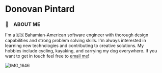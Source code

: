 # Donovan Pintard
### 🎨&ensp;&ensp;ABOUT ME
I'm a 🇧🇸 Bahamian-American software engineer with thorough design capabilities and strong problem solving skills. I'm always interested in learning new
technologies and contributing to creative solutions. My hobbies include cycling, kayaking, and carrying my dog everywhere. If you want to get in
touch feel free to [email me](mailto:donovanpintard@gmail.com)!

![IMG_1646](https://user-images.githubusercontent.com/86621108/125312230-182d6500-e302-11eb-83ad-c448d5332b5f.png)
